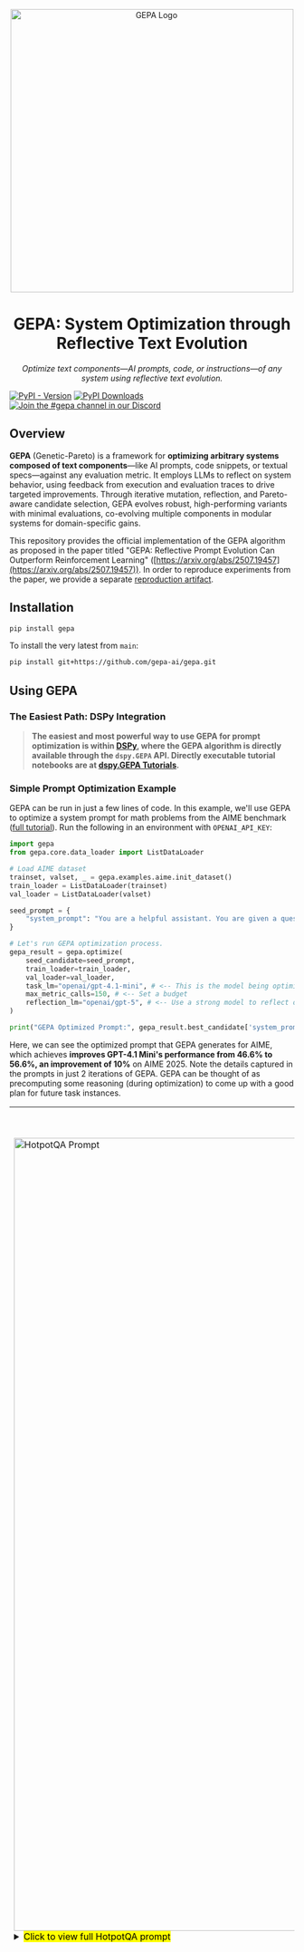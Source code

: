 <p align="center">
  <img src="https://raw.githubusercontent.com/gepa-ai/gepa/refs/heads/main/assets/gepa_logo_with_text.svg" alt="GEPA Logo" width="500">
</p>

<h1 align="center">GEPA: System Optimization through Reflective Text Evolution</h1>

<p align="center">
  <em>Optimize text components—AI prompts, code, or instructions—of any system using reflective text evolution.</em>
</p>

[![PyPI - Version](https://img.shields.io/pypi/v/gepa)](https://pypi.org/project/gepa/) [![PyPI Downloads](https://static.pepy.tech/badge/gepa)](https://pepy.tech/projects/gepa) [![Join the #gepa channel in our Discord](https://dcbadge.limes.pink/api/server/https://discord.gg/A7dABbtmFw?style=flat)](https://discord.gg/A7dABbtmFw)

## Overview

**GEPA** (Genetic-Pareto) is a framework for **optimizing arbitrary systems composed of text components**—like AI prompts, code snippets, or textual specs—against any evaluation metric. It employs LLMs to reflect on system behavior, using feedback from execution and evaluation traces to drive targeted improvements. Through iterative mutation, reflection, and Pareto-aware candidate selection, GEPA evolves robust, high-performing variants with minimal evaluations, co-evolving multiple components in modular systems for domain-specific gains.

This repository provides the official implementation of the GEPA algorithm as proposed in the paper titled "GEPA: Reflective Prompt Evolution Can Outperform Reinforcement Learning" ([https://arxiv.org/abs/2507.19457](https://arxiv.org/abs/2507.19457)). In order to reproduce experiments from the paper, we provide a separate [reproduction artifact](https://github.com/gepa-ai/gepa-artifact).

## Installation


```bash
pip install gepa
```

To install the very latest from `main`:

```bash
pip install git+https://github.com/gepa-ai/gepa.git
```

## Using GEPA

### The Easiest Path: DSPy Integration

> **The easiest and most powerful way to use GEPA for prompt optimization is within [DSPy](https://dspy.ai/), where the GEPA algorithm is directly available through the `dspy.GEPA` API. Directly executable tutorial notebooks are at [dspy.GEPA Tutorials](https://dspy.ai/tutorials/gepa_ai_program/).**

### Simple Prompt Optimization Example
GEPA can be run in just a few lines of code. In this example, we'll use GEPA to optimize a system prompt for math problems from the AIME benchmark ([full tutorial](https://dspy.ai/tutorials/gepa_aime/)). Run the following in an environment with `OPENAI_API_KEY`:
```python
import gepa
from gepa.core.data_loader import ListDataLoader

# Load AIME dataset
trainset, valset, _ = gepa.examples.aime.init_dataset()
train_loader = ListDataLoader(trainset)
val_loader = ListDataLoader(valset)

seed_prompt = {
    "system_prompt": "You are a helpful assistant. You are given a question and you need to answer it. The answer should be given at the end of your response in exactly the format '### <final answer>'"
}

# Let's run GEPA optimization process.
gepa_result = gepa.optimize(
    seed_candidate=seed_prompt,
    train_loader=train_loader,
    val_loader=val_loader,
    task_lm="openai/gpt-4.1-mini", # <-- This is the model being optimized
    max_metric_calls=150, # <-- Set a budget
    reflection_lm="openai/gpt-5", # <-- Use a strong model to reflect on mistakes and propose better prompts
)

print("GEPA Optimized Prompt:", gepa_result.best_candidate['system_prompt'])
```

Here, we can see the optimized prompt that GEPA generates for AIME, which achieves **improves GPT-4.1 Mini's performance from 46.6% to 56.6%, an improvement of 10%** on AIME 2025. Note the details captured in the prompts in just 2 iterations of GEPA. GEPA can be thought of as precomputing some reasoning (during optimization) to come up with a good plan for future task instances.

<table>
  <tr>
  <td colspan="2" align="center">Example GEPA Prompts</td>
  </tr>
  <tr>
    <td align="center">HotpotQA (multi-hop QA) Prompt</td>
    <td align="center">AIME Prompt</td>
  </tr>
  <tr>
    <td width="52%" valign="top">
      <img src="https://raw.githubusercontent.com/gepa-ai/gepa/refs/heads/main/assets/gepa_prompt_hotpotqa.png" alt="HotpotQA Prompt" width="1400">
      <!-- <td> -->
      <details>
<summary><mark>Click to view full HotpotQA prompt</mark></summary>
<mark>[HotpotQA Prompt Begin]</mark>

You will be given two input fields: `question` and `summary_1`.

Your task is to generate a new search query (`query`) optimized for the **second hop** of a multi-hop retrieval system. The original user question is typically complex and requires information from multiple documents to answer. The first hop query is the original question used to retrieve an initial set of documents. Your goal is to generate a **second hop query** that retrieves *additional relevant documents* that were *not* found in the first hop but are necessary to answer the original question completely.

Detailed task instructions and hints:

1. **Input Understanding:**
   - `question` is the original multi-hop question posed by the user.
   - `summary_1` is a concise summary of information from a document retrieved in the first hop, which partially addresses the question.

2. **Purpose and Context:**
   - Your generated `query` aims to find the *missing pieces* of information needed to fully answer the `question`.
   - The multi-hop retrieval system works in stages:
     - First hop: The original question returns some documents.
     - Second hop: Your query must help retrieve any *other relevant documents* NOT found in the first hop that hold complementary or broader context necessary for final answer extraction.

3. **Key Observations from Examples and Feedback:**
   - First-hop documents often cover one entity or aspect in the question.
   - Remaining relevant documents often involve connected or higher-level concepts mentioned in `summary_1` but not explicitly asked in the original question.
   - The `query` should be formulated to explicitly target these *missing*, but logically linked, documents.
   - Avoid merely paraphrasing the original question or restating known facts from `summary_1`.
   - Instead, infer what broader or related entities/concepts might provide the crucial missing information.
   - For example, if `summary_1` describes a population for a small civil parish, but the question wants total population of the wider region, your `query` should target that wider region (e.g., "Madeira archipelago population in 2011").
   - Similarly, if `summary_1` covers a song and the question wants the album it came from, but first hop got song-level documents, your query should retrieve documents about the album itself.

4. **How to Build the Query:**
   - Identify the entities or topics mentioned in `summary_1` that appear related but different from first-hop documents.
   - Reframe the query to explicitly mention these broader or related entities connected to the original question.
   - Include relevant key context from the question to maintain specificity, but shift focus to the missing piece.
   - The goal is to retrieve documents that link or complement what was retrieved initially.

5. **Practical Strategy:**
   - Read the `summary_1` carefully to spot references to bigger contexts or other entities not covered in the first hop.
   - Ask yourself, "What entity or aspect does this summary hint at that could answer the original question but was not found yet?"
   - Formulate a precise, focused factual query targeting that entity or concept to retrieve the missing documents.

6. **Output:**
   - Produce only the field `query` as a clear, concise question or keyword phrase designed for efficient retrieval of **second-hop documents**.
   - Ensure the query relates logically to the original question while targeting the broader or complementary knowledge identified in `summary_1`.
   - Do **not** include the original question or simply rephrase it.
   - Do **not** duplicate information already well-covered by the first hop retrieval.

By following these principles, you will help the multi-hop retrieval system find all necessary documents to answer the multi-faceted original question completely.

<mark>[HotpotQA Prompt End]</mark>
</details>
    <!-- </td> -->
    </td>
    <td width="48%" valign="top">
      <img src="https://raw.githubusercontent.com/gepa-ai/gepa/refs/heads/main/assets/aime_prompt.png" alt="AIME Prompt" width="2500">
      <details>
<summary><mark>Click to view full AIME prompt</mark></summary>

<mark>[AIME Prompt Begin]</mark>

You will be given one math problem as plain text under a key like “problem.” Your job is to solve it correctly and return:

- reasoning: a concise, logically ordered solution that uses identities/structure to avoid brute force, ends with a quick verification.
- answer: the final requested number/expression only (no extra words).

Formatting:
- Use exactly two top-level fields named “reasoning” and “answer.”
- Keep reasoning succinct but complete. Bullet points are fine.
- The answer field must contain only the final value requested (e.g., 227, 585, 601).

General problem-solving guidance:
- Parse the problem type (e.g., base representation, intersecting families of subsets, avoiding arithmetic progressions, symmetric sums with constraints, ordered tuples counting).
- Always enforce domain constraints (e.g., base-b digits in 0..b−1; no leading zero for base-10 “three-digit”; ordered vs unordered families; strict increase conditions in sequences).
- Use algebraic identities and modular arithmetic to reduce the search space; prefer structural arguments over naive enumeration.
- For “greatest/least” questions, derive tight bounds and give a construction that attains them.

Domain-specific strategies and pitfalls (learned from typical contest problems and prior feedback):

1) Base-conversion/digit rearrangement:
- Translate positional notation correctly: in base b, (a b c)_b = a·b^2 + b·b + c; in base 10: abc = 100a + 10b + c.
- Enforce digit ranges strictly (e.g., in base 9, digits ∈ {0,…,8}; if also a is a base-10 leading digit, then a ∈ {1,…,8}).
- Set up equality and simplify. Use modular constraints to prune:
  • Mod 9 often collapses coefficients; e.g., 99a = 71b + 8c ⇒ mod 9 gives b + c ≡ 0 (mod 9).
  • Mod 8: 99 ≡ 3, 71 ≡ 7 ⇒ 3a ≡ 7b (mod 8) ⇒ b ≡ −3a (mod 8).
- Solve within digit bounds and verify numerically.

2) Palindromes across bases:
- Bound the base length by magnitude (e.g., n < 1000 ⇒ octal has 3–4 digits).
- Characterize palindromes:
  • 3-digit octal: (A B A)_8 = 65A + 8B.
  • 4-digit octal: (A B B A)_8 = 513A + 72B (with A ≥ 1).
- Enumerate small parameter ranges and test the other-base palindrome constraint. For “greatest”, check candidates in descending order with justification.

3) Symmetric sums with a + b + c fixed (ordered triples of nonnegative integers):
- Use identities to compress expressions:
  S = ab(a + b) + bc(b + c) + ca(c + a) = (a + b + c)(ab + bc + ca) − 3abc.
- With a + b + c known (e.g., 300), convert the given sum into a relation among ab + bc + ca and abc.
- Use the shift a = A + x etc. to isolate a product like (a−A)(b−A)(c−A) and deduce factorization constraints, enabling clean counting.
- Count ordered solutions carefully; include/exclude symmetric/degenerate cases precisely.

4) Intersecting families of subsets (collections from the power set):
- Intersecting means every pair has nonempty intersection. The empty set cannot be included.
- Complement pairs: S and S^c cannot both be present. Use this to structure counts.
- Use size-based pigeonhole facts: In [n], any two subsets of size > n/2 must intersect. For n = 5, any two subsets of size ≥ 3 intersect; thus “all subsets of size ≥ 3” is an intersecting family (size 16).
- Do not assume that “stars” (all subsets containing a fixed element) are the only intersecting families of maximum size. For odd n, both the star and “all subsets of size > n/2” have size 2^{n−1}.
- When counting collections of a fixed size:
  • Consider the minimum set size N in the family and do casework on how many 2-element sets are included (for n=5), as these control which 3-sets must be excluded (complements).
  • Ensure completeness of cases and avoid double counting by parameterizing canonical patterns (e.g., how many 2-sets, how they overlap, whether they share a common element).
  • Remember order of subsets in a collection does not matter; count distinct families.

5) Avoiding 4-term arithmetic progressions in a strictly increasing sequence with fixed anchors:
- First bound the variable terms by strict increase (e.g., if fixed terms are 3,4,5,...,30,40,50 then 6 ≤ a < b ≤ 29).
- Pre-eliminate values that cause a 4-term AP with three fixed terms:
  • 3,4,5,a forbids a = 6.
  • b,30,40,50 forbids b = 20.
  • Similarly, a,30,40,50 forbids a = 20.
- Start with the count of pairs from allowed values and then subtract specific pairs that complete APs with two fixed endpoints:
  • 3,5,a,b ⇒ (a,b) = (7,9).
  • 3,a,b,30 ⇒ (a,b) = (12,21).
  • 4,a,b,40 ⇒ (a,b) = (16,28).
  • 5,a,b,50 ⇒ (a,b) = (20,35) but may be outside bounds or pre-excluded (e.g., 20 banned).
- Systematically check all endpoint combinations; use the fact that if endpoints differ by Δ, then Δ must be divisible by 3 for a 4-term AP, and solve for integer a,b within bounds.
- Avoid double subtraction; ensure monotonicity and domain constraints are respected.

6) Order statistics with sum and absolute-sum constraints (e.g., x_1 ≤ ... ≤ x_n, sum |x_i| = 1, sum x_i = 0):
- Total positive mass equals total negative mass: both = 1/2.
- For maximizing x_k (k near the top): if there are T largest terms from k to n (T = n − k + 1), then sum of these T terms ≥ T·x_k. Since the total positive mass ≤ 1/2, we get x_k ≤ (1/2)/T.
- For minimizing x_l (l near the bottom): if there are l smallest terms, sum of these l terms ≤ l·x_l. Since the total negative mass is −1/2, we get x_l ≥ (−1/2)/l.
- To attain these bounds, concentrate masses evenly on exactly those positions: set the smallest l terms equal to −1/(2l), the largest T terms equal to 1/(2T), and the middle to 0 (respecting monotonicity). Verify sums and absolute sums.
- Example: For n=100, maximize x_76 − x_16: T = 25 ⇒ x_76 ≤ 1/50; l = 16 ⇒ x_16 ≥ −1/32; construction with 16 negatives at −1/32, 59 zeros, 25 positives at 1/50 attains 1/50 − (−1/32) = 41/800.

Quality checks:
- Verify digit/base constraints and final equalities numerically if applicable.
- For extremal problems, provide both a tight bound and an explicit construction achieving it.
- For counting, explicitly handle ordered vs unordered, exclude impossible/duplicate cases, and check complements/forbidden pairs.
- For AP-avoidance, confirm integrality and bounds; ensure no missed endpoint combinations.
- For “greatest/least” questions, justify optimality structurally (e.g., convexity/majorization/pigeonhole).

Finally:
- Put the clean final numeric result in the “answer” field only.

<mark>[AIME Prompt End]</mark>
</details>
    </td>
  </tr>
</table>

<br/>

GEPA is built around a flexible [GEPAAdapter](src/gepa/core/adapter.py) abstraction that lets it plug into any system and optimize different types of text snippets. The above example used a simple [`DefaultAdapter`](src/gepa/adapters/default_adapter/default_adapter.py) that plugs into a single-turn LLM environment and evolves system prompts, where tasks are presented as user messages. GEPA can be easily extended to multi-turn and other agentic settings. For example, the `dspy.GEPA` integration uses a [DSPyAdapter](https://github.com/stanfordnlp/dspy/blob/main/dspy/teleprompt/gepa/gepa_utils.py#L51).

Beyond prompt optimization, GEPA can evolve entire programs. The [`DSPy Full Program Adapter`](src/gepa/adapters/dspy_full_program_adapter/) demonstrates this by evolving complete DSPy programs—including custom signatures, modules, and control flow logic. Starting from a basic `dspy.ChainOfThought("question -> answer")` that achieves 67% on the MATH benchmark, GEPA evolves a multi-step reasoning program that reach **93% accuracy**. A [fully executable example notebook](src/gepa/examples/dspy_full_program_evolution/example.ipynb) shows how to use this adapter.

### Using GEPA to optimize _your_ system

GEPA can be used to optimize any system consisting of textual components. Follow these steps:
 - Implement [`GEPAAdapter`](src/gepa/core/adapter.py): In order to allow the GEPA optimizer to pair with your system and its environment, users can implement the `GEPAAdapter` interface defined in [src/gepa/core/adapter.py](src/gepa/core/adapter.py). `GEPAAdapter` requires 2 methods:
    - Evaluate: Given a candidate consisting of proposed text components, and a minibatch of inputs sampled from the train/val sets, evaluate and return execution scores, also capturing the system traces.
    - Extract Traces for Reflection: Given the execution traces obtained from executing a proposed candidate, and a named component being optimized, return the textual content from the traces relevant to the named component.
- Prepare trainset and valset: Lists of example inputs and task metadata.
- Call `gepa.optimize` with your adapter, metric, and system configuration.

> We are actively working on implementing adapters to integrate into many different frameworks. Please open an issue if there's a specific framework you would like to see supported!

#### Example: Optimizing a multi-turn agent in an external environment: terminal-bench's Terminus agent

[Terminal-bench](https://www.tbench.ai/) is a benchmark for evaluating the performance of terminal-use agents. [Terminus](https://www.tbench.ai/terminus) is a leading terminal-use agent. In [this script](src/gepa/examples/terminal-bench/train_terminus.py), we use GEPA to optimize the system prompt/terminal-use instruction for the Terminus agent through a custom `GEPAAdapter` implementation.

Note that the terminus agent as well as terminal-bench run in an external environment and is integrated into GEPA via the [`TerminusAdapter`](src/gepa/examples/terminal-bench/train_terminus.py).

To run this example:
```bash
pip install terminal-bench
python src/gepa/examples/terminal-bench/train_terminus.py --model_name=gpt-5-mini
```

#### Example: Optimizing RAG systems with any vector store

The [Generic RAG Adapter](src/gepa/adapters/generic_rag_adapter/) enables GEPA to optimize Retrieval-Augmented Generation (RAG) systems using any vector store (ChromaDB, Weaviate, Qdrant, Pinecone) through a pluggable interface. It optimizes query reformulation, context synthesis, answer generation, and document reranking simultaneously.


See the [complete RAG adapter examples and documentation](src/gepa/examples/rag_adapter/RAG_GUIDE.md) for usage examples, supported vector stores, and step-by-step guides.

## How does GEPA work

GEPA optimizes text components of systems using an evolutionary search algorithm that uses LLM-based reflection for mutating candidates. Most importantly, GEPA leverages task-specific textual feedback (for example, compiler error messages, profiler performance reports, documentation, etc.) to guide the search process. For further details, refer to the paper: [GEPA: Reflective Prompt Evolution Can Outperform Reinforcement Learning](https://arxiv.org/abs/2507.19457).

## Contributions

We encourage the community and users to help us develop adapters to allow GEPA to be used for optimizing all kinds of systems leveraging textual components. Refer to [DSPy/GEPAAdapter](https://github.com/stanfordnlp/dspy/tree/main/dspy/teleprompt/gepa/gepa_utils.py) and [src/gepa/adapters/](src/gepa/adapters/) for example `GEPAAdapter` implementations. Please feel free to flag any problems faced as issues.

**If you'd like to list yourself as a user, or highlight your usecase for GEPA, please reach out to [lakshyaaagrawal@berkeley.edu](mailto:lakshyaaagrawal@berkeley.edu).**

## Further Reading

- **Paper:** 📄 [GEPA: Reflective Prompt Evolution Can Outperform Reinforcement Learning (arXiv:2507.19457)](https://arxiv.org/abs/2507.19457)
- **Experiment reproduction artifact:** [GEPA Artifact Repository](https://github.com/gepa-ai/gepa-artifact)
- **Talk Slides**: [GEPA Talk Slides](https://docs.google.com/presentation/d/1vIauqn55WfdgJjwU0IDjvaqpv1QHhvhPaLAKdrCFAEg/edit?usp=sharing)
- **Tutorials & Examples:**  
  - [dspy.GEPA Tutorials, with executable notebooks](https://dspy.ai/tutorials/gepa_ai_program/)  
    Step-by-step notebooks showing how to use GEPA for practical optimization tasks via DSPy, including math, structured data extraction for enterprise tasks and privacy conscious delegation task.
  - [Video tutorial by @weaviate on using dspy.GEPA to optimize a listwise reranker](https://www.youtube.com/watch?v=H4o7h6ZbA4o)
  - [Matei Zaharia - Reflective Optimization of Agents with GEPA and DSPy](https://www.youtube.com/watch?v=rrtxyZ4Vnv8)
  - [Building and optimizing a multi-agent system for healthcare domain using DSPy+GEPA](https://kargarisaac.medium.com/building-and-optimizing-multi-agent-rag-systems-with-dspy-and-gepa-2b88b5838ce2)
- **Social and Discussion:**  
  - [X (formerly Twitter) Announcement Thread (Lakshya A Agrawal)](https://x.com/LakshyAAAgrawal/status/1949867947867984322)
  - [GEPA covered by VentureBeat](https://venturebeat.com/ai/gepa-optimizes-llms-without-costly-reinforcement-learning)
  - [GEPA's use by Databricks covered by VentureBeat](https://venturebeat.com/ai/the-usd100m-openai-partnership-is-nice-but-databricks-real-breakthrough)
  - Stay up to date:  
    - [@LakshyAAAgrawal on X (Twitter)](https://x.com/LakshyAAAgrawal)  
    - [@lateinteraction on X (Twitter)](https://twitter.com/lateinteraction)
  - Questions, Discussions?
    - [Join our Discord for active discussion](https://discord.gg/A7dABbtmFw)
    - [Open a GitHub issue](https://github.com/gepa-ai/gepa/issues)
- **GEPA Integrations:**  
  Want to use GEPA in other frameworks?  
  - [DSPy Adapter Code](https://github.com/stanfordnlp/dspy/tree/main/dspy/teleprompt/gepa/gepa_utils.py) (integrates GEPA with [DSPy](https://dspy.ai/)),  
  - [Contributed Adapters](src/gepa/adapters/) – see our adapter templates and issue tracker to request new integrations.
    - [DefaultAdapter](src/gepa/adapters/default_adapter/) - System Prompt Optimization for a single-turn task.
    - [DSPy Full Program Adapter](src/gepa/adapters/dspy_full_program_adapter/) - Evolves entire DSPy programs including signatures, modules, and control flow. Achieves **93% accuracy** on MATH benchmark (vs 67% with basic DSPy ChainOfThought).
    - [Generic RAG Adapter](src/gepa/adapters/generic_rag_adapter/) - Vector store-agnostic RAG optimization supporting ChromaDB, Weaviate, Qdrant, Pinecone, and more. Optimizes query reformulation, context synthesis, answer generation, and document reranking prompts.
    - [TerminalBench Adapter](src/gepa/adapters/terminal_bench_adapter/) - Easily integrating GEPA into a Terminus, a sophisticated external agentic pipeline, and optimizing the agents' system prompt.
    - [AnyMaths Adapter](src/gepa/adapters/anymaths_adapter/) - Adapter for optimizing mathematical problem-solving and reasoning tasks. Contributed by [@egmaminta](www.linkedin.com/in/egmaminta).
- **GEPA uses**
    - [Context Compression using GEPA](https://github.com/Laurian/context-compression-experiments-2508)
    - [GEPA Integration into SuperOptiX-AI](https://github.com/SuperagenticAI/gepa-eval)
    - [GEPA for Observable Javascript](https://observablehq.com/@tomlarkworthy/gepa)
    - [bandit_dspy](https://github.com/evalops/bandit_dspy)
    - [GEPA in Go Programming Language](https://github.com/XiaoConstantine/dspy-go)
    - [100% accuracy using GEPA on the clock-hands problem](https://colab.research.google.com/drive/1W-XNxKL2CXFoUTwrL7GLCZ7J7uZgXsut?usp=sharing)
    - [Prompt Optimization for Reliable Backdoor Detection in AI-Generated Code](https://www.lesswrong.com/posts/bALBxf3yGGx4bvvem/prompt-optimization-can-enable-ai-control-research)
    - [Teaching LLMs to Diagnose Production Incidents with ATLAS+GEPA](https://www.arc.computer/blog/atlas-sre-diagnosis)
    - [DataBricks: Building State-of-the-Art Enterprise Agents 90x Cheaper with GEPA](https://www.databricks.com/blog/building-state-art-enterprise-agents-90x-cheaper-automated-prompt-optimization)
    - [comet-ml/opik adds support for GEPA](https://www.comet.com/docs/opik/agent_optimization/algorithms/gepa_optimizer)
    - [Tuning small models (Gemma3-1B) for writing fiction](https://meandnotes.substack.com/p/i-taught-a-small-llm-to-write-fiction?triedRedirect=true)
    - [Cut OCR Error Rates by upto 38% across model classes (Gemini 2.5 Pro, 2.5 Flash, 2.0 Flash)](https://www.intrinsic-labs.ai/research/ocr-gepa-v1.pdf)
    - [Optimizing a Data Analysis coding agent with GEPA, using execution-guided feedback on real-world workloads](https://medium.com/firebird-technologies/context-engineering-improving-ai-coding-agents-using-dspy-gepa-df669c632766)
    - [Generating Naruto (Anime) style dialogues with GPT-4o-mini using GEPA](https://zenn.dev/cybernetics/articles/39fb763aca746c)
    - [Augmenting RL-tuned models with GEPA: Achieving +142% student performance improvement by augmenting a RL-tuned teacher with GEPA](https://www.arc.computer/blog/supercharging-rl-with-online-optimization)

## Reference and Citation

If you use this repository, or the GEPA algorithm, kindly cite:
```
@misc{agrawal2025gepareflectivepromptevolution,
      title={GEPA: Reflective Prompt Evolution Can Outperform Reinforcement Learning}, 
      author={Lakshya A Agrawal and Shangyin Tan and Dilara Soylu and Noah Ziems and Rishi Khare and Krista Opsahl-Ong and Arnav Singhvi and Herumb Shandilya and Michael J Ryan and Meng Jiang and Christopher Potts and Koushik Sen and Alexandros G. Dimakis and Ion Stoica and Dan Klein and Matei Zaharia and Omar Khattab},
      year={2025},
      eprint={2507.19457},
      archivePrefix={arXiv},
      primaryClass={cs.CL},
      url={https://arxiv.org/abs/2507.19457}, 
}
```

[![Star History Chart](https://api.star-history.com/svg?repos=gepa-ai/gepa&type=Date)](https://www.star-history.com/#gepa-ai/gepa&Date)

